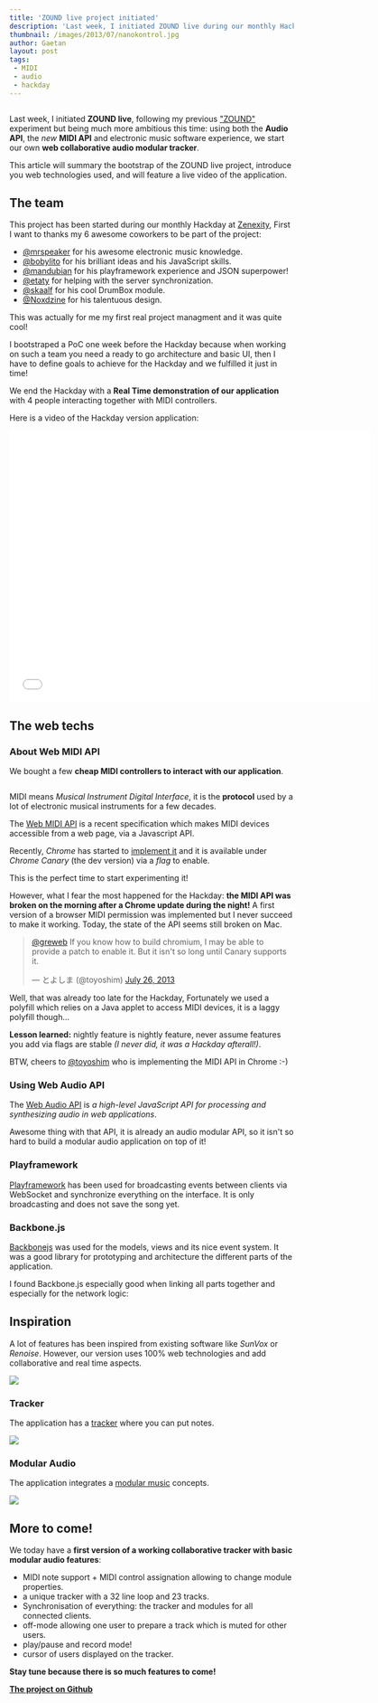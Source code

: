```yaml
---
title: 'ZOUND live project initiated'
description: 'Last week, I initiated ZOUND live during our monthly Hackday at Zenexity, following my previous "ZOUND" experiment but being much more ambitious this time: using both the Audio API, the new MIDI API and electronic music software experience, we start our own web collaborative audio modular tracker.'
thumbnail: /images/2013/07/nanokontrol.jpg
author: Gaetan
layout: post
tags:
 - MIDI
 - audio
 - hackday
---
```


[zound]: /2012/08/zound-a-playframework-2-audio-streaming-experiment-using-iteratees/
[webmidiapi]: http://webaudio.github.io/web-midi-api/
[webaudioapi]: https://dvcs.w3.org/hg/audio/raw-file/tip/webaudio/specification.html
[tracker]: http://en.wikipedia.org/wiki/Tracker_(music_software)
[zenexity]: http://zenexity.com

<img src="/images/2013/07/nanokontrol.jpg" alt="" class="thumbnail-left" />

Last week, I initiated **ZOUND live**,
following my previous ["ZOUND"][zound] experiment but being much more ambitious this time:
using both the **Audio API**, the *new* **MIDI API** and electronic music software experience,
we start our own **web collaborative audio modular tracker**.

This article will summary the bootstrap of the ZOUND live project, introduce you web technologies used,
and will feature a live video of the application.

<!-- more -->

## The team

This project has been started during our monthly Hackday at [Zenexity][zenexity],
First I want to thanks my 6 awesome coworkers to be part of the project:

* [@mrspeaker](http://twitter.com/mrspeaker) for his awesome electronic music knowledge.
* [@bobylito](http://twitter.com/bobylito) for his brilliant ideas and his JavaScript skills.
* [@mandubian](http://twitter.com/mandubian) for his playframework experience and JSON superpower!
* [@etaty](http://twitter.com/etaty) for helping with the server synchronization.
* [@skaalf](http://twitter.com/skaalf) for his cool DrumBox module.
* [@Noxdzine](http://twitter.com/Noxdzine) for his talentuous design.

This was actually for me my first real project managment and it was quite cool!

I bootstraped a PoC one week before the Hackday because when working on such a team
you need a ready to go architecture and basic UI,
then I have to define goals to achieve for the Hackday 
and we fulfilled it just in time!

We end the Hackday with a **Real Time demonstration of our application** with 4 people interacting together
with MIDI controllers.

Here is a video of the Hackday version application:

<iframe width="640" height="480" src="//www.youtube.com/embed/uyHWhCnE4L0" frameborder="0" allowfullscreen></iframe>

## The web techs

### About Web MIDI API

We bought a few **cheap MIDI controllers to interact with our application**.

<img src="/images/2013/07/midicontrollers.jpg" class="thumbnail-right" style="max-width: 250px" alt="" />

MIDI means *Musical Instrument Digital Interface*,
it is the **protocol** used by a lot of electronic musical instruments for a few decades.

The [Web MIDI API](webmidiapi) is a recent specification which makes MIDI devices accessible from a web page,
via a Javascript API.

Recently, *Chrome* has started to [implement it](https://code.google.com/p/chromium/issues/detail?id=163795)
and it is available under *Chrome Canary* (the dev version) via a *flag* to enable.

This is the perfect time to start experimenting it!

However, what I fear the most happened for the Hackday: **the MIDI API was broken on the morning
after a Chrome update during the night!** A first version of a browser MIDI permission was implemented
but I never succeed to make it working. Today, the state of the API seems still broken on Mac.

<blockquote class="twitter-tweet"><p><a href="https://twitter.com/greweb">@greweb</a> If you know how to build chromium, I may be able to provide a patch to enable it. But it isn&#39;t so long until Canary supports it.</p>&mdash; とよしま (@toyoshim) <a href="https://twitter.com/toyoshim/statuses/360685543778041857">July 26, 2013</a></blockquote>
<script async src="//platform.twitter.com/widgets.js" charset="utf-8"></script>

Well, that was already too late for the Hackday,
Fortunately we used a polyfill which relies on a Java applet to access MIDI devices, it is a laggy polyfill though...

**Lesson learned:** nightly feature is nightly feature, never assume features you add via flags are stable *(I never did, it was a Hackday afterall!)*.

BTW, cheers to <a href="https://twitter.com/toyoshim">@toyoshim</a> who is implementing the MIDI API in Chrome :-)

### Using Web Audio API

The [Web Audio API][webaudioapi] is *a high-level JavaScript API for processing and synthesizing audio in web applications*.

Awesome thing with that API, it is already an audio modular API, so it isn't so hard to build a modular audio application on top of it!

### Playframework

[Playframework](http://playframework.com/) has been used for broadcasting events 
between clients via WebSocket and synchronize everything on the interface.
It is only broadcasting and does not save the song yet.

### Backbone.js

[Backbonejs](backbonejs.org) was used for the models, views and its nice event system.
It was a good library for prototyping and architecture the different parts of the application.

I found Backbone.js especially good when linking all parts together and especially for the network logic:
<script src="https://gist.github.com/gre/6107277.js"></script>

## Inspiration

A lot of features has been inspired from existing software like *SunVox* or *Renoise*.
However, our version uses 100% web technologies and add collaborative and real time aspects.

<img src="/images/2013/07/sunvox.png" style="max-width: 300px" />

### Tracker

The application has a [tracker][tracker] where you can put notes.

<img src="/images/2013/07/tracker.png" style="max-width: 300px" />

### Modular Audio

The application integrates a [modular music](http://en.wikipedia.org/wiki/Modular_software_music_studio) concepts.

<img src="/images/2013/07/nodeeditor.png" />

## More to come!

We today have a **first version of a working collaborative tracker with basic modular audio features**:

- MIDI note support + MIDI control assignation allowing to change module properties.
- a unique tracker with a 32 line loop and 23 tracks.
- Synchronisation of everything: the tracker and modules for all connected clients.
- off-mode allowing one user to prepare a track which is muted for other users.
- play/pause and record mode!
- cursor of users displayed on the tracker.

**Stay tune because there is so much features to come!**

[**The project on Github**](http://github.com/gre/zound-live)
